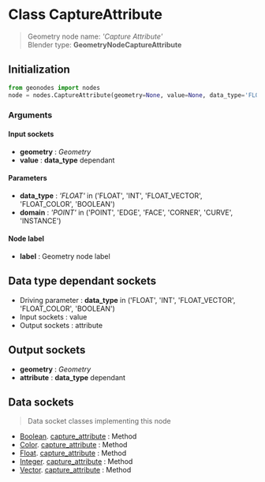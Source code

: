 
# Class CaptureAttribute

> Geometry node name: _'Capture Attribute'_<br>Blender type:  **GeometryNodeCaptureAttribute**

## Initialization


```python
from geonodes import nodes
node = nodes.CaptureAttribute(geometry=None, value=None, data_type='FLOAT', domain='POINT', label=None)
```


### Arguments


#### Input sockets



- **geometry** : _Geometry_
- **value** : **data_type** dependant



#### Parameters



- **data_type** : _'FLOAT'_ in ('FLOAT', 'INT', 'FLOAT_VECTOR', 'FLOAT_COLOR', 'BOOLEAN')
- **domain** : _'POINT'_ in ('POINT', 'EDGE', 'FACE', 'CORNER', 'CURVE', 'INSTANCE')



#### Node label



- **label** : Geometry node label



## Data type dependant sockets



- Driving parameter : **data_type** in ('FLOAT', 'INT', 'FLOAT_VECTOR', 'FLOAT_COLOR', 'BOOLEAN')
- Input sockets : value
- Output sockets : attribute



## Output sockets



- **geometry** : _Geometry_
- **attribute** : **data_type** dependant



## Data sockets

> Data socket classes implementing this node


- [Boolean](aaa). [capture_attribute](bbb) : Method
- [Color](aaa). [capture_attribute](bbb) : Method
- [Float](aaa). [capture_attribute](bbb) : Method
- [Integer](aaa). [capture_attribute](bbb) : Method
- [Vector](aaa). [capture_attribute](bbb) : Method


